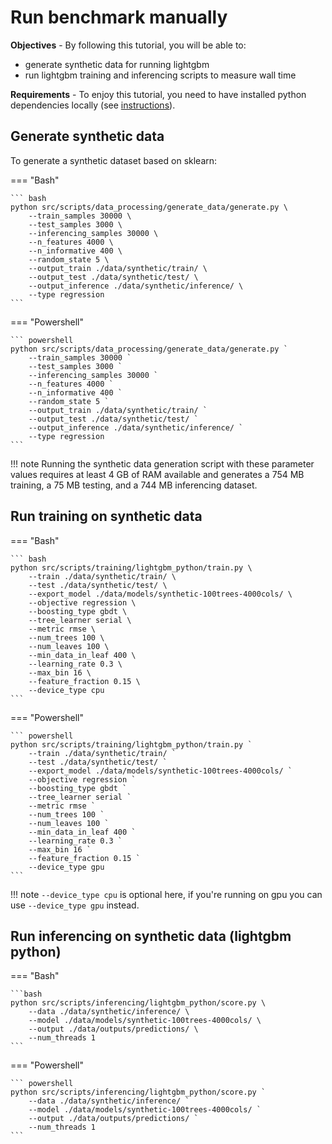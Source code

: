# Run benchmark manually

**Objectives** - By following this tutorial, you will be able to:

- generate synthetic data for running lightgbm
- run lightgbm training and inferencing scripts to measure wall time

**Requirements** - To enjoy this tutorial, you need to have installed python dependencies locally (see [instructions](../run/install.md)).

## Generate synthetic data

To generate a synthetic dataset based on sklearn:

=== "Bash"

    ``` bash
    python src/scripts/data_processing/generate_data/generate.py \
        --train_samples 30000 \
        --test_samples 3000 \
        --inferencing_samples 30000 \
        --n_features 4000 \
        --n_informative 400 \
        --random_state 5 \
        --output_train ./data/synthetic/train/ \
        --output_test ./data/synthetic/test/ \
        --output_inference ./data/synthetic/inference/ \
        --type regression
    ```

=== "Powershell"

    ``` powershell
    python src/scripts/data_processing/generate_data/generate.py `
        --train_samples 30000 `
        --test_samples 3000 `
        --inferencing_samples 30000 `
        --n_features 4000 `
        --n_informative 400 `
        --random_state 5 `
        --output_train ./data/synthetic/train/ `
        --output_test ./data/synthetic/test/ `
        --output_inference ./data/synthetic/inference/ `
        --type regression
    ```


!!! note
    Running the synthetic data generation script with these parameter values requires at least 4 GB of RAM available and generates a 754 MB training, a 75 MB testing, and a 744 MB inferencing dataset.

## Run training on synthetic data

=== "Bash"

    ``` bash
    python src/scripts/training/lightgbm_python/train.py \
        --train ./data/synthetic/train/ \
        --test ./data/synthetic/test/ \
        --export_model ./data/models/synthetic-100trees-4000cols/ \
        --objective regression \
        --boosting_type gbdt \
        --tree_learner serial \
        --metric rmse \
        --num_trees 100 \
        --num_leaves 100 \
        --min_data_in_leaf 400 \
        --learning_rate 0.3 \
        --max_bin 16 \
        --feature_fraction 0.15 \
        --device_type cpu
    ```

=== "Powershell"

    ``` powershell
    python src/scripts/training/lightgbm_python/train.py `
        --train ./data/synthetic/train/ `
        --test ./data/synthetic/test/ `
        --export_model ./data/models/synthetic-100trees-4000cols/ `
        --objective regression `
        --boosting_type gbdt `
        --tree_learner serial `
        --metric rmse `
        --num_trees 100 `
        --num_leaves 100 `
        --min_data_in_leaf 400 `
        --learning_rate 0.3 `
        --max_bin 16 `
        --feature_fraction 0.15 `
        --device_type gpu
    ```

!!! note
    `--device_type cpu` is optional here, if you're running on gpu you can use `--device_type gpu` instead.

## Run inferencing on synthetic data (lightgbm python)

=== "Bash"

    ```bash
    python src/scripts/inferencing/lightgbm_python/score.py \
        --data ./data/synthetic/inference/ \
        --model ./data/models/synthetic-100trees-4000cols/ \
        --output ./data/outputs/predictions/ \
        --num_threads 1
    ```

=== "Powershell"

    ``` powershell
    python src/scripts/inferencing/lightgbm_python/score.py `
        --data ./data/synthetic/inference/ `
        --model ./data/models/synthetic-100trees-4000cols/ `
        --output ./data/outputs/predictions/ `
        --num_threads 1
    ```
